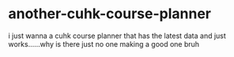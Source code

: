 # another-cuhk-course-planner
i just wanna a cuhk course planner that has the latest data and just works......why is there just no one making a good one bruh
